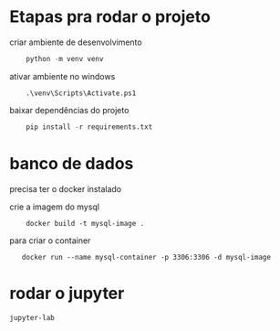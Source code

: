 # Etapas pra rodar o projeto

criar ambiente de desenvolvimento

``` python
    python -m venv venv
```

ativar ambiente no windows

``` shell
    .\venv\Scripts\Activate.ps1
```

baixar dependências do projeto

``` python
    pip install -r requirements.txt
```

# banco de dados

precisa ter o docker instalado

crie a imagem do mysql
``` shell
    docker build -t mysql-image .
```

para criar o container
 ```shell
    docker run --name mysql-container -p 3306:3306 -d mysql-image
 ```

 # rodar o jupyter

 ``` shell
 jupyter-lab
 ```